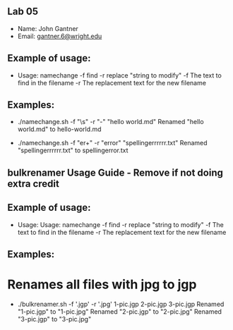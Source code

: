 ## Lab 05

- Name: John Gantner
- Email: gantner.6@wright.edu

## Example of usage:
* Usage: namechange -f find -r replace "string to modify"
 -f The text to find in the filename
 -r The replacement text for the new filename

## Examples:
* ./namechange.sh -f "\s" -r "-" "hello world.md"
Renamed "hello world.md" to hello-world.md

*  ./namechange.sh -f "er+" -r "error" "spellingerrrrrr.txt"
Renamed "spellingerrrrrr.txt" to spellingerror.txt
## bulkrenamer Usage Guide - Remove if not doing extra credit

## Example of usage:
* Usage: Usage: namechange -f find -r replace "string to modify"
 -f The text to find in the filename
 -r The replacement text for the new filename

## Examples:
# Renames all files with jpg to jgp
* ./bulkrenamer.sh -f '.jgp' -r '.jpg'  1-pic.jgp  2-pic.jgp  3-pic.jgp
Renamed "1-pic.jgp" to "1-pic.jpg"
Renamed "2-pic.jgp" to "2-pic.jpg"
Renamed "3-pic.jgp" to "3-pic.jpg"
